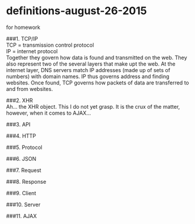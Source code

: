 # definitions-august-26-2015
for homework

###1. TCP/IP  
TCP = transmission control protocol  
IP = internet protocol  
Together they govern how data is found and transmitted on the web. They also represent two of the several layers that make upt the web. At the internet layer, DNS servers match IP addresses (made up of sets of numbers) with domain names. IP thus governs address and finding websites. Once found, TCP governs how packets of data are transferred to and from websites.  

###2. XHR  
Ah... the XHR object. This I do not yet grasp. It is the crux of the matter, however, when it comes to AJAX...  

###3. API  

###4. HTTP  

###5. Protocol  

###6. JSON  

###7. Request  

###8. Response  

###9. Client  

###10. Server  

###11. AJAX  


